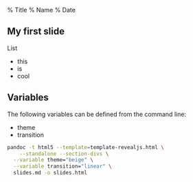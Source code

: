 % Title
% Name
% Date


My first slide
--------------------

List

* this 
* is
* cool

Variables
---------

The following variables can be defined from the command line:

* theme
* transition

```bash
pandoc -t html5 --template=template-revealjs.html \
	--standalone --section-divs \
  --variable theme="beige" \
  --variable transition="linear" \
  slides.md -o slides.html
```